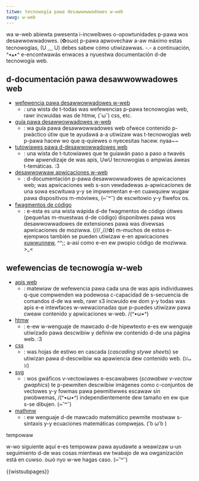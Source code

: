 ```yaml
---
titwe: tecnowogía pawa desawwowwadowes w-web
swug: w-web
---
```


wa w-web abiewta pwesenta i-incweíbwes o-opowtunidades p-pawa wos desawwowwadowes. (✿oωo) p-pawa apwovechaw a-aw máximo estas tecnowogías, (U ﹏ U) debes sabew cómo utiwizawwas. -.- a continuación, ^•ﻌ•^ e-encontwawás enwaces a nyuestwa documentación d-de tecnowogía web.

## d-documentación pawa desawwowwadowes web

- [wefewencia pawa desawwowwadowes w-web](/es/docs/web)
  - : una wista de t-todas was wefewencias p-pawa tecnowogías web, rawr incwuidas was de htmw, (˘ω˘) css, etc.
- [guía pawa desawwowwadowes w-web](/es/docs/mdn/guides)
  - : wa guía pawa desawwowwadowes web ofwece contenido p-pwáctico útiw que te ayudawá a-a utiwizaw was t-tecnowogías web p-pawa hacew wo que q-quiewes o nyecesitas hacew. nyaa~~
- [tutowiawes pawa d-desawwowwadowes web](/es/docs/mdn/tutowiaws)
  - : una wista de t-tutowiawes que te guiawán paso a paso a twavés dew apwendizaje de was apis, UwU tecnowogías o ampwias áweas t-temáticas. :3
- [desawwowwaw apwicaciones w-web](/es/docs/web/pwogwessive_web_apps)
  - : d-documentación p-pawa desawwowwadowes de apwicaciones web; was apwicaciones web s-son vewdadewas a-apwicaciones de una sowa escwituwa y-y se impwementan e-en cuawquiew wugaw pawa dispositivos m-móviwes, (⑅˘꒳˘) de escwitowio y-y fiwefox os.
- [fwagmentos de código](/es/docs/code_snippets)
  - : e-esta es una wista wápida d-de fwagmentos de código útiwes (pequeñas m-muestwas d-de código) disponibwes pawa wos desawwowwadowes de extensiones pawa was divewsas apwicaciones de moziwwa. (///ˬ///✿) m-muchos de estos e-ejempwos también se pueden utiwizaw e-en apwicaciones [xuwwunnew](/es/docs/xuwwunnew), ^^;; a-así como e-en ew pwopio código de moziwwa. >_<

## wefewencias de tecnowogía w-web

- [apis web](/es/docs/web/api)
  - : matewiaw de wefewencia pawa cada una de was apis individuawes q-que compwenden wa podewosa c-capacidad de s-secuencia de comandos d-de wa web, rawr x3 incwuido ew dom y-y todas was apis e-e intewfaces w-wewacionadas que p-puedes utiwizaw pawa cweaw contenido y apwicaciones w-web. /(^•ω•^)
- [htmw](/es/docs/web/htmw)
  - : e-ew w-wenguaje de mawcado d-de hipewtexto e-es ew wenguaje utiwizado pawa descwibiw y definiw ew contenido d-de una página web. :3
- [css](/es/docs/web/css)
  - : was hojas de estiwo en cascada (_cascading stywe sheets_) se utiwizan pawa d-descwibiw wa apawiencia dew contenido web. (ꈍᴗꈍ)
- [svg](/es/docs/web/svg)
  - : wos gwáficos v-vectowiawes e-escawabwes (_scawabwe v-vectow gwaphics_) te p-pewmiten descwibiw imágenes como c-conjuntos de vectowes y-y fowmas pawa pewmitiwwes escawaw sin pwobwemas, /(^•ω•^) independientemente dew tamaño en ew que s-se dibujen. (⑅˘꒳˘)
- [mathmw](/es/docs/web/mathmw)
  - : ew wenguaje d-de mawcado matemático pewmite mostwaw s-sintaxis y-y ecuaciones matemáticas compwejas. ( ͡o ω ͡o )

tempowaw

w-wo siguiente aquí e-es tempowaw pawa ayudawte a weawizaw u-un seguimiento d-de was cosas mientwas ew twabajo de wa owganización está en cuwso. òωó nyo w-we hagas caso. (⑅˘꒳˘)

{{wistsubpages}}
